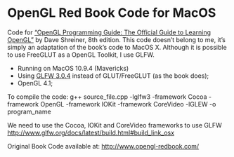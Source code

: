 OpenGL Red Book Code for MacOS
=========================

Code for [“OpenGL Programming Guide: The Official Guide to Learning OpenGL”](http://www.opengl-redbook.com/) by Dave Shreiner, 8th edition. This code doesn’t belong to me, it’s simply an adaptation of the book’s code to MacOS X. Although it is possible to use FreeGLUT as a OpenGL Toolkit, I use GLFW.

* Running on MacOS 10.9.4 (Mavericks)
* Using [GLFW 3.0.4](http://www.glfw.org/) instead of GLUT/FreeGLUT (as the book does);
* OpenGL 4.1;

To compile the code:
g++ source_file.cpp -lglfw3 -framework Cocoa -framework OpenGL -framework IOKit -framework CoreVideo -lGLEW -o program_name

We need to use the Cocoa, IOKit and CoreVideo frameworks to use GLFW
http://www.glfw.org/docs/latest/build.html#build_link_osx

Original Book Code available at:
http://www.opengl-redbook.com/



